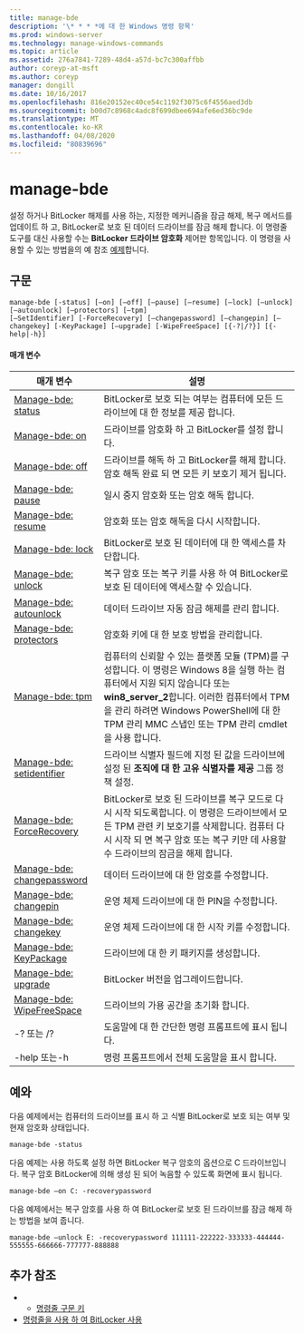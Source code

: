 ```yaml
---
title: manage-bde
description: '\* * * *에 대 한 Windows 명령 항목'
ms.prod: windows-server
ms.technology: manage-windows-commands
ms.topic: article
ms.assetid: 276a7841-7289-48d4-a57d-bc7c300affbb
author: coreyp-at-msft
ms.author: coreyp
manager: dongill
ms.date: 10/16/2017
ms.openlocfilehash: 816e20152ec40ce54c1192f3075c6f4556aed3db
ms.sourcegitcommit: b00d7c8968c4adc8f699dbee694afe6ed36bc9de
ms.translationtype: MT
ms.contentlocale: ko-KR
ms.lasthandoff: 04/08/2020
ms.locfileid: "80839696"
---
```

# <a name="manage-bde"></a>manage-bde



설정 하거나 BitLocker 해제를 사용 하는, 지정한 메커니즘을 잠금 해제, 복구 메서드를 업데이트 하 고, BitLocker로 보호 된 데이터 드라이브를 잠금 해제 합니다. 이 명령줄 도구를 대신 사용할 수는 **BitLocker 드라이브 암호화** 제어판 항목입니다. 이 명령을 사용할 수 있는 방법을의 예 참조 [예제](#BKMK_Examples)합니다.

## <a name="syntax"></a>구문

```
manage-bde [-status] [–on] [–off] [–pause] [–resume] [–lock] [–unlock] [–autounlock] [–protectors] [–tpm] 
[–SetIdentifier] [-ForceRecovery] [–changepassword] [–changepin] [–changekey] [-KeyPackage] [–upgrade] [-WipeFreeSpace] [{-?|/?}] [{-help|-h}]
```

#### <a name="parameters"></a>매개 변수

|매개 변수|설명|
|---------|-----------|
|[Manage-bde: status](manage-bde-status.md)|BitLocker로 보호 되는 여부는 컴퓨터에 모든 드라이브에 대 한 정보를 제공 합니다.|
|[Manage-bde: on](manage-bde-on.md)|드라이브를 암호화 하 고 BitLocker를 설정 합니다.|
|[Manage-bde: off](manage-bde-off.md)|드라이브를 해독 하 고 BitLocker를 해제 합니다. 암호 해독 완료 되 면 모든 키 보호기 제거 됩니다.|
|[Manage-bde: pause](manage-bde-pause.md)|일시 중지 암호화 또는 암호 해독 합니다.|
|[Manage-bde: resume](manage-bde-resume.md)|암호화 또는 암호 해독을 다시 시작합니다.|
|[Manage-bde: lock](manage-bde-lock.md)|BitLocker로 보호 된 데이터에 대 한 액세스를 차단합니다.|
|[Manage-bde: unlock](manage-bde-unlock.md)|복구 암호 또는 복구 키를 사용 하 여 BitLocker로 보호 된 데이터에 액세스할 수 있습니다.|
|[Manage-bde: autounlock](manage-bde-autounlock.md)|데이터 드라이브 자동 잠금 해제를 관리 합니다.|
|[Manage-bde: protectors](manage-bde-protectors.md)|암호화 키에 대 한 보호 방법을 관리합니다.|
|[Manage-bde: tpm](manage-bde-tpm.md)|컴퓨터의 신뢰할 수 있는 플랫폼 모듈 (TPM)를 구성합니다. 이 명령은 Windows 8을 실행 하는 컴퓨터에서 지원 되지 않습니다 또는 **win8_server_2**합니다. 이러한 컴퓨터에서 TPM을 관리 하려면 Windows PowerShell에 대 한 TPM 관리 MMC 스냅인 또는 TPM 관리 cmdlet을 사용 합니다.|
|[Manage-bde: setidentifier](manage-bde-setidentifier.md)|드라이브 식별자 필드에 지정 된 값을 드라이브에 설정 된 **조직에 대 한 고유 식별자를 제공** 그룹 정책 설정.|
|[Manage-bde: ForceRecovery](manage-bde-forcerecovery.md)|BitLocker로 보호 된 드라이브를 복구 모드로 다시 시작 되도록합니다. 이 명령은 드라이브에서 모든 TPM 관련 키 보호기를 삭제합니다. 컴퓨터 다시 시작 되 면 복구 암호 또는 복구 키만 데 사용할 수 드라이브의 잠금을 해제 합니다.|
|[Manage-bde: changepassword](manage-bde-changepassword.md)|데이터 드라이브에 대 한 암호를 수정합니다.|
|[Manage-bde: changepin](manage-bde-changepin.md)|운영 체제 드라이브에 대 한 PIN을 수정합니다.|
|[Manage-bde: changekey](manage-bde-changekey.md)|운영 체제 드라이브에 대 한 시작 키를 수정합니다.|
|[Manage-bde: KeyPackage](manage-bde-keypackage.md)|드라이브에 대 한 키 패키지를 생성합니다.|
|[Manage-bde: upgrade](manage-bde-upgrade.md)|BitLocker 버전을 업그레이드합니다.|
|[Manage-bde: WipeFreeSpace](manage-bde-wipefreespace.md)|드라이브의 가용 공간을 초기화 합니다.|
|-? 또는 /?|도움말에 대 한 간단한 명령 프롬프트에 표시 됩니다.|
|-help 또는-h|명령 프롬프트에서 전체 도움말을 표시 합니다.|

## <a name="examples"></a><a name=BKMK_Examples></a>예와

다음 예제에서는 컴퓨터의 드라이브를 표시 하 고 식별 BitLocker로 보호 되는 여부 및 현재 암호화 상태입니다.
```
manage-bde -status
```
다음 예제는 사용 하도록 설정 하면 BitLocker 복구 암호의 옵션으로 C 드라이브입니다. 복구 암호 BitLocker에 의해 생성 된 되어 녹음할 수 있도록 화면에 표시 됩니다.
```
manage-bde –on C: -recoverypassword
```
다음 예제에서는 복구 암호를 사용 하 여 BitLocker로 보호 된 드라이브를 잠금 해제 하는 방법을 보여 줍니다.
```
manage-bde –unlock E: -recoverypassword 111111-222222-333333-444444-555555-666666-777777-888888
```

## <a name="additional-references"></a>추가 참조

-   - [명령줄 구문 키](command-line-syntax-key.md)
-   [명령줄을 사용 하 여 BitLocker 사용](https://technet.microsoft.com/library/dd894351(v=ws.10).aspx)
